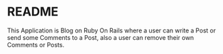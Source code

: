 # README

This Application is Blog on Ruby On Rails where a user can write 
a Post or send some Comments to a Post, also a user can remove 
their own Comments or Posts.
